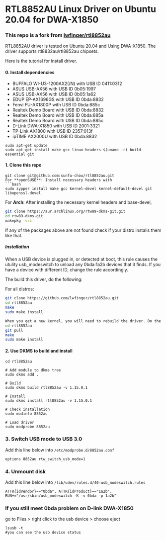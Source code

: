 # RTL8852AU Linux Driver on Ubuntu 20.04 for DWA-X1850

### This repo is a fork from [lwfinger/rtl8852au](https://github.com/lwfinger/rtl8852au)

RTL8852AU driver is tested on Ubuntu 20.04 and Using DWA-X1850.
The driver supports rtl8832au/rtl8852au chipsets.

Here is the tutorial for install driver.

#### 0. Install dependencies
* BUFFALO WI-U3-1200AX2(/N) with USB ID 0411:0312
* ASUS USB-AX56 with USB ID 0b05:1997
* ASUS USB-AX56 with USB ID 0b05:1a62
* EDUP EP-AX1696GS with USB ID 0bda:8832
* Fenvi FU-AX1800P with USB ID 0bda:885c
* Realtek Demo Board with USB ID 0bda:8832
* Realtek Demo Board with USB ID 0bda:885a
* Realtek Demo Board with USB ID 0bda:885c
* D-Link DWA-X1850 with USB ID 2001:3321
* TP-Link AX1800 with USB ID 2357:013f
* ipTIME AX2000U with USB ID 0bda:8832

```
sudo apt-get update
sudo apt-get install make gcc linux-headers-$(uname -r) build-essential git
```
#### 1. Clone this repo

```
git clone git@github.com:sunfu-chou/rtl8852au.git
For **openSUSE**: Install necessary headers with
```bash
sudo zypper install make gcc kernel-devel kernel-default-devel git libopenssl-devel
```
For **Arch**: After installing the necessary kernel headers and base-devel,
```bash
git clone https://aur.archlinux.org/rtw89-dkms-git.git
cd rtw89-dkms-git
makepkg -sri
```
If any of the packages above are not found check if your distro installs them like that.

##### Installation
When a USB device is plugged in, or detected at boot, this rule causes the utulity
usb_modeswitch to unload any 0bda:1a2b devices that it finds. If you have a
device with different ID, change the rule accordingly.

The build this driver, do the following:

For all distros:
```bash
git clone https://github.com/lwfinger/rtl8852au.git
cd rtl8852au
make
sudo make install

When you get a new kernel, you will need to rebuild the driver. Do the following:
cd rtl8852au
git pull
make
sudo make install
```

#### 2. Use DKMS to build and install

```
cd rtl8852au

# Add module to dkms tree
sudo dkms add .

# Build 
sudo dkms build rtl8852au -v 1.15.0.1

# Install 
sudo dkms install rtl8852au -v 1.15.0.1

# Check installation
sudo modinfo 8852au

# Load driver 
sudo modprobe 8852au
```

### 3. Switch USB mode to USB 3.0

Add this line below into `/etc/modprobe.d/8852au.conf`

```
options 8852au rtw_switch_usb_mode=1
```

### 4. Unmount disk

Add this line below into `/lib/udev/rules.d/40-usb_modeswitch.rules`

```
ATTR{idVendor}=="0bda", ATTR{idProduct}=="1a2b", RUN+="/usr/sbin/usb_modeswitch -K -v 0bda -p 1a2b"
```

### If you still meet 0bda problem on D-link DWA-X1850
go to Files > right click to the usb device > choose eject
```
lsusb -t 
#you can see the usb device status

```

